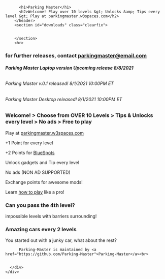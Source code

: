 <html lang="en-US"><head>
    <meta charset="utf-8">
    <meta name="viewport" content="width=device-width, initial-scale=1">
    <meta http-equiv="X-UA-Compatible" content="IE=edge">
    <!--[if lt IE 9]>
    <script src="//html5shiv.googlecode.com/svn/trunk/html5.js"></script>
    <![endif]-->

<!-- Begin Jekyll SEO tag v2.7.1 -->
<title>Parking Master - Github</title>
<meta property="og:title" content="Parking Master">
<meta property="og:locale" content="en_US">
<meta name="description" content="Welcome! Play over 10 levels > Unlocks &amp; Tips every level > Play at parkingmaster.w3spaces.com">
<meta property="og:description" content="Welcome! Play over 10 levels > Unlocks &amp; Tips every level > Play at parkingmaster.w3spaces.com">
<link rel="canonical" href="https://parking-master.github.io/Parking-Master/">
<meta property="og:url" content="https://parking-master.github.io/Parking-Master/">
<meta property="og:site_name" content="Parking-Master">
<meta name="twitter:card" content="summary">
<meta property="twitter:title" content="Parking Master">
<script type="application/ld+json">
{"description":"Welcome! Play over 10 levels &gt; Unlocks &amp; Tips every level &gt; Play at parkingmaster.w3spaces.com","url":"https://parking-master.github.io/Parking-Master/","@type":"WebSite","headline":"Parking Master","name":"Parking-Master","@context":"https://schema.org"}</script>
  </head>

  <body>
    <div id="container">
      <div class="inner">

          <h1>Parking Master</h1>
          <h2>Welcome! Play over 10 levels &gt; Unlocks &amp; Tips every level &gt; Play at parkingmaster.w3spaces.com</h2>
        </header>
        <section id="downloads" class="clearfix">
          
	
        </section>
        <hr>
<h3 id="for-further-releases-contact-parkingmasteremailcom">for further releases, contact <a href="mailto:parkingmaster@email.com">parkingmaster@email.com</a></h3>

<h6 id="parking-master-laptop-version-upcoming-release-882021"><strong>Parking Master Laptop version Upcoming release 8/8/2021</strong></h6>

<h6 id="parking-master-v01-released-812021-1000pm-et">Parking Master v.0.1 released! 8/1/2021 10:00PM ET</h6>

<h6 id="parking-master-desktop-released-812021-1000pm-et">Parking Master Desktop released! 8/1/2021 10:00PM ET</h6>

<h3 id="welcome--choose-from-over-10-levels--tips--unlocks-every-level--no-ads--free-to-play">Welcome! &gt; Choose from OVER 10 Levels &gt; Tips &amp; Unlocks every level &gt; No ads &gt; Free to play</h3>

<p>Play at <a href="https://parkingmaster.w3spaces.com">parkingmaster.w3spaces.com</a></p>

<p>+1 Point for every level</p>

<p>+2 Points for <a href="">BlueSpots</a></p>

<p>Unlock gadgets and Tip every level</p>

<p>No ads (NON AD SUPPORTED)</p>

<p>Exchange points for awesome mods!</p>

<p>Learn <a href="">how to play</a> like a pro!</p>

<h3 id="can-you-pass-the-4th-level">Can you pass the 4th level?</h3>

<p>impossible levels with barriers surrounding!</p>

<h3 id="amazing-cars-every-2-levels">Amazing cars every 2 levels</h3>

<p>You started out with a junky car, what about the rest?</p>
        
          Parking-Master is maintained by <a href="https://github.com/Parking-Master">Parking-Master</a><br>
       

      </div>
    </div>
  

</body></html>
